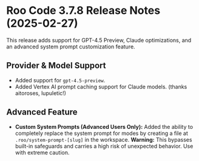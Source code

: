# Roo Code 3.7.8 Release Notes (2025-02-27)

This release adds support for GPT-4.5 Preview, Claude optimizations, and an advanced system prompt customization feature.

## Provider & Model Support

*   Added support for `gpt-4.5-preview`.
*   Added Vertex AI prompt caching support for Claude models. (thanks aitoroses, lupuletic!)

## Advanced Feature

*   **Custom System Prompts (Advanced Users Only):** Added the ability to completely replace the system prompt for modes by creating a file at `.roo/system-prompt-[slug]` in the workspace. **Warning:** This bypasses built-in safeguards and carries a high risk of unexpected behavior. Use with extreme caution.